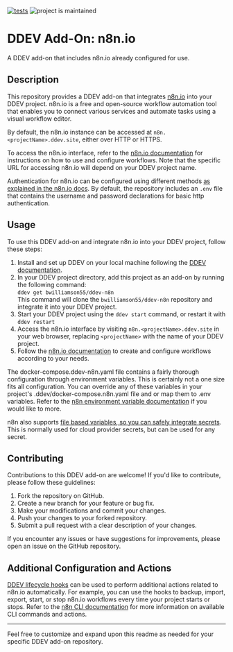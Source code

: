 [![tests](https://github.com/bwilliamson55/ddev-n8n/actions/workflows/tests.yml/badge.svg)](https://github.com/bwilliamson55/ddev-n8n/actions/workflows/tests.yml) ![project is maintained](https://img.shields.io/maintenance/yes/2024.svg)

# DDEV Add-On: n8n.io

A DDEV add-on that includes n8n.io already configured for use.

## Description

This repository provides a DDEV add-on that integrates [n8n.io](https://n8n.io) into your DDEV project. n8n.io is a free and open-source workflow automation tool that enables you to connect various services and automate tasks using a visual workflow editor.

By default, the n8n.io instance can be accessed at `n8n.<projectName>.ddev.site`, either over HTTP or HTTPS.

To access the n8n.io interface, refer to the [n8n.io documentation](https://docs.n8n.io) for instructions on how to use and configure workflows. Note that the specific URL for accessing n8n.io will depend on your DDEV project name.

Authentication for n8n.io can be configured using different methods [as explained in the n8n.io docs](https://docs.n8n.io/hosting/authentication/). By default, the repository includes an `.env` file that contains the username and password declarations for basic http authentication.

## Usage

To use this DDEV add-on and integrate n8n.io into your DDEV project, follow these steps:

1. Install and set up DDEV on your local machine following the [DDEV documentation](https://ddev.readthedocs.io).
2. In your DDEV project directory, add this project as an add-on by running the following command:  
 `ddev get bwilliamson55/ddev-n8n`  
This command will clone the `bwilliamson55/ddev-n8n` repository and integrate it into your DDEV project.
3. Start your DDEV project using the `ddev start` command, or restart it with `ddev restart`
4. Access the n8n.io interface by visiting `n8n.<projectName>.ddev.site` in your web browser, replacing `<projectName>` with the name of your DDEV project.
5. Follow the [n8n.io documentation](https://docs.n8n.io/) to create and configure workflows according to your needs.

The docker-compose.ddev-n8n.yaml file contains a fairly thorough configuration through environment variables. This is certainly not a one size fits all configuration. You can override any of these variables in your project's .ddev/docker-compose.n8n.yaml file and or map them to .env variables. Refer to the [n8n environment variable documentation](https://docs.n8n.io/hosting/environment-variables/environment-variables/) if you would like to more.

n8n also supports [file based variables, so you can safely integrate secrets](https://docs.n8n.io/hosting/environment-variables/configuration-methods/#keeping-sensitive-data-in-separate-files). This is normally used for cloud provider secrets, but can be used for any secret.
## Contributing

Contributions to this DDEV add-on are welcome! If you'd like to contribute, please follow these guidelines:

1. Fork the repository on GitHub.
2. Create a new branch for your feature or bug fix.
3. Make your modifications and commit your changes.
4. Push your changes to your forked repository.
5. Submit a pull request with a clear description of your changes.

If you encounter any issues or have suggestions for improvements, please open an issue on the GitHub repository.

## Additional Configuration and Actions

[DDEV lifecycle hooks](https://ddev.readthedocs.io/en/latest/users/configuration/hooks/) can be used to perform additional actions related to n8n.io automatically. For example, you can use the hooks to backup, import, export, start, or stop n8n.io workflows every time your project starts or stops. Refer to the [n8n CLI documentation](https://docs.n8n.io/hosting/cli-commands/) for more information on available CLI commands and actions.

---

Feel free to customize and expand upon this readme as needed for your specific DDEV add-on repository.
